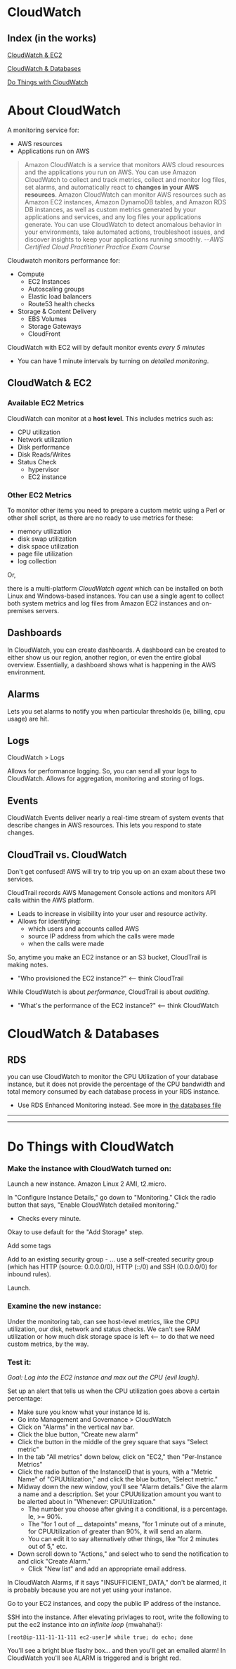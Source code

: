 # CloudWatch

## Index (in the works)

[CloudWatch & EC2](#CloudWatch-&-EC2)

[CloudWatch & Databases](#CloudWatch-&-Databases) 

[Do Things with CloudWatch](#Do-Things-with-CloudWatch)

# About CloudWatch

A monitoring service for:

* AWS resources
* Applications run on AWS

> Amazon CloudWatch is a service that monitors AWS cloud resources and the applications you run on AWS. You can use Amazon CloudWatch to collect and track metrics, collect and monitor log files, set alarms, and automatically react to **changes in your AWS resources**. Amazon CloudWatch can monitor AWS resources such as Amazon EC2 instances, Amazon DynamoDB tables, and Amazon RDS DB instances, as well as custom metrics generated by your applications and services, and any log files your applications generate. You can use CloudWatch to detect anomalous behavior in your environments, take automated actions, troubleshoot issues, and discover insights to keep your applications running smoothly. --*AWS Certified Cloud Practitioner Practice Exam Course*

Cloudwatch monitors performance for:

* Compute
  * EC2 Instances
  * Autoscaling groups
  * Elastic load balancers
  * Route53 health checks
* Storage & Content Delivery
  * EBS Volumes
  * Storage Gateways
  * CloudFront

CloudWatch with EC2 will by default monitor events *every 5 minutes* 

* You can have 1 minute intervals by turning on *detailed monitoring*.

## CloudWatch & EC2

### Available EC2 Metrics

CloudWatch can monitor at a **host level**. This includes metrics such as:

* CPU utilization
* Network utilization
* Disk performance
* Disk Reads/Writes
* Status Check
  * hypervisor
  * EC2 instance

### Other EC2 Metrics

To monitor other items you need to prepare a custom metric using a Perl or other shell script, as there are no ready to use metrics for these:

* memory utilization
* disk swap utilization
* disk space utilization
* page file utilization
* log collection

Or, 

 there is a multi-platform *CloudWatch agent* which can be installed on both Linux and Windows-based instances. You can use a single agent to collect both system metrics and log files from Amazon EC2 instances and on-premises servers. 

## Dashboards

In CloudWatch, you can create dashboards. A dashboard can be created to either show us our region, another region, or even the entire global overview. Essentially, a dashboard shows what is happening in the AWS environment. 

## Alarms

Lets you set alarms to notify you when particular thresholds (ie, billing, cpu usage) are hit.

## Logs

CloudWatch > Logs 

Allows for performance logging. So, you can send all your logs to CloudWatch. Allows for aggregation, monitoring and storing of logs.

## Events

CloudWatch Events deliver nearly a real-time stream of system events that describe changes in AWS resources. This lets you respond to state changes.

## CloudTrail vs. CloudWatch

Don't get confused! AWS will try to trip you up on an exam about these two services.

CloudTrail records AWS Management Console actions and monitors API calls within the AWS platform.

* Leads to increase in visibility into your user and resource activity.
* Allows for identifying:
  * which users and accounts called AWS
  * source IP address from which the calls were made
  * when the calls were made

So, anytime you make an EC2 instance or an S3 bucket, CloudTrail is making notes. 

* "Who provisioned the EC2 instance?" <-- think CloudTrail

While CloudWatch is about *performance*, CloudTrail is about *auditing*.

* "What's the performance of the EC2 instance?" <-- think CloudWatch

# CloudWatch & Databases

## RDS 

you can use CloudWatch to monitor the CPU Utilization of your database instance, but it does not provide the percentage of the CPU bandwidth and total memory consumed by each database process in your RDS instance.

* Use RDS Enhanced Monitoring instead. See more in [the databases file](https://github.com/SharinaS/Cloud-Engineering-Fundamentals/blob/master/databases.md)


---------
---------

# Do Things with CloudWatch

### Make the instance with CloudWatch turned on:
Launch a new instance. Amazon Linux 2 AMI, t2.micro. 

In "Configure Instance Details," go down to "Monitoring." Click the radio button that says, "Enable CloudWatch detailed monitoring."
* Checks every minute.

Okay to use default for the "Add Storage" step.

Add some tags

Add to an existing security group - ... use a self-created security group (which has HTTP (source: 0.0.0.0/0), HTTP (::/0) and SSH (0.0.0.0/0) for inbound rules).

Launch. 

### Examine the new instance:
Under the monitoring tab, can see host-level metrics, like the CPU utilization, our disk, network and status checks. We can't see RAM utilization or how much disk storage space is left <-- to do that we need custom metrics, by the way. 

### Test it:
*Goal: Log into the EC2 instance and max out the CPU {evil laugh}.*

Set up an alert that tells us when the CPU utilization goes above a certain percentage:
* Make sure you know what your instance Id is. 
* Go into Management and Governance > CloudWatch
* Click on "Alarms" in the vertical nav bar. 
* Click the blue button, "Create new alarm" 
* Click the button in the middle of the grey square that says "Select metric"
* In the tab "All metrics" down below, click on "EC2," then "Per-Instance Metrics"
* Click the radio button of the InstanceID that is yours, with a "Metric Name" of "CPUUtilization," and click the blue button, "Select metric."
* Midway down the new window, you'll see "Alarm details." Give the alarm a name and a description. Set your CPUUtilization amount you want to be alerted about in "Whenever: CPUUtilization." 
  * The number you choose after giving it a conditional, is a percentage. Ie, >= 90%.
  * The "for 1 out of __ datapoints" means, "for 1 minute out of a minute, for CPUUtilization of greater than 90%, it will send an alarm. 
  * You can edit it to say alternatively other things, like "for 2 minutes out of 5," etc.
* Down scroll down to "Actions," and select who to send the notification to and click "Create Alarm."
  * Click "New list" and add an appropriate email address.

In CloudWatch Alarms, if it says "INSUFFICIENT_DATA," don't be alarmed, it is probably because you are not yet using your instance. 

Go to your EC2 instances, and copy the public IP address of the instance. 

SSH into the instance. After elevating privlages to root, write the following to put the ec2 instance into *an infinite loop* {mwahaha!}:

```
[root@ip-111-11-11-111 ec2-user]# while true; do echo; done
``` 
You'll see a bright blue flashy box... and then you'll get an emailed alarm! In CloudWatch you'll see ALARM is triggered and is bright red.